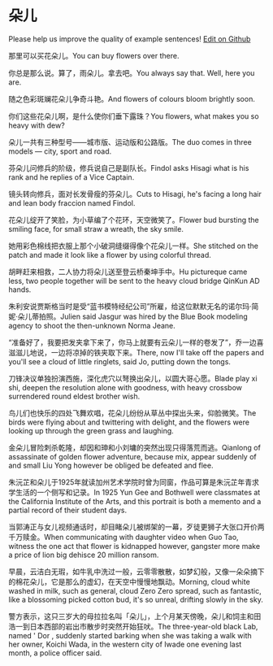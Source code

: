 # 朵儿

Please help us improve the quality of example sentences! [Edit on Github](https://github.com/jiyushe/jiyu-example-sentence-source/blob/main/chinese/duoer.md)

<p><span class="chinese">那里可以买花朵儿。</span><span class="english">You can buy flowers over there.</span></p>

<p><span class="chinese">你总是那么说。算了，雨朵儿。拿去吧。</span><span class="english">You always say that. Well, here you are.</span></p>

<p><span class="chinese">随之色彩斑斓花朵儿争奇斗艳。</span><span class="english">And flowers of colours bloom brightly soon.</span></p>

<p><span class="chinese">你们这些花朵儿啊，是什么使你们垂下露珠？</span><span class="english">You flowers, what makes you so heavy with dew?</span></p>

<p><span class="chinese">朵儿一共有三种型号——城市版、运动版和公路版。</span><span class="english">The duo comes in three models — city, sport and road.</span></p>

<p><span class="chinese">芬朵儿问修兵的阶级，修兵说自己是副队长。</span><span class="english">Findol asks Hisagi what is his rank and he replies of a Vice Captain.</span></p>

<p><span class="chinese">镜头转向修兵，面对长发骨瘦的芬朵儿。</span><span class="english">Cuts to Hisagi, he's facing a long hair and lean body fraccion named Findol.</span></p>

<p><span class="chinese">花朵儿绽开了笑脸，为小草编了个花环，天空微笑了。</span><span class="english">Flower bud bursting the smiling face, for small straw a wreath, the sky smile.</span></p>

<p><span class="chinese">她用彩色棉线把衣服上那个小破洞缝缀得像个花朵儿一样。</span><span class="english">She stitched on the patch and made it look like a flower by using colorful thread.</span></p>

<p><span class="chinese">胡畔赶来相救，二人协力将朵儿送至登云桥秦坤手中。</span><span class="english">Hu pictureque came less, two people together will be sent to the heavy cloud bridge QinKun AD hands.</span></p>

<p><span class="chinese">朱利安说贾斯格当时是受“蓝书模特经纪公司”所雇，给这位默默无名的诺尔玛·简妮·朵儿蒂拍照。</span><span class="english">Julien said Jasgur was hired by the Blue Book modeling agency to shoot the then-unknown Norma Jeane.</span></p>

<p><span class="chinese">“准备好了，我要把发夹拿下来了，你马上就要有云朵儿一样的卷发了”，乔一边喜滋滋儿地说，一边将凉掉的铁夹取下来。</span><span class="english">There, now I'll take off the papers and you'll see a cloud of little ringlets, said Jo, putting down the tongs.</span></p>

<p><span class="chinese">刀锋决议单独扮演西施，深化虎穴以弩换出朵儿，以圆大哥心愿。</span><span class="english">Blade play xi shi, deepen the resolution alone with goodness, with heavy crossbow surrendered round eldest brother wish.</span></p>

<p><span class="chinese">鸟儿们也快乐的四处飞舞欢唱，花朵儿纷纷从草丛中探出头来，仰脸微笑。</span><span class="english">The birds were flying about and twittering with delight, and the flowers were looking up through the green grass and laughing.</span></p>

<p><span class="chinese">金朵儿冒险刺杀乾隆，却因和珅和小刘墉的突然出现只得落荒而逃。</span><span class="english">Qianlong of assassinate of golden flower adventure, because mix, appear suddenly of and small Liu Yong however be obliged be defeated and flee.</span></p>

<p><span class="chinese">朱沅芷和朵儿于1925年就读加州艺术学院时曾为同窗，作品可算是朱沅芷年青求学生活的一个侧写和记录。</span><span class="english">In 1925 Yun Gee and Bothwell were classmates at the California Institute of the Arts, and this portrait is both a memento and a partial record of their student days.</span></p>

<p><span class="chinese">当郭涛正与女儿视频通话时，却目睹朵儿被绑架的一幕，歹徒更狮子大张口开价两千万赎金。</span><span class="english">When communicating with daughter video when Guo Tao, witness the one act that flower is kidnapped however, gangster more make a price of lion big dehisce 20 million ransom.</span></p>

<p><span class="chinese">早晨，云洁白无瑕，如牛乳中洗过一般，云零零散散，如梦幻般，又像一朵朵摘下的棉花朵儿，它是那么的虚幻，在天空中慢慢地飘动。</span><span class="english">Morning, cloud white washed in milk, such as general, cloud Zero Zero spread, such as fantastic, like a blossoming picked cotton bud, it's so unreal, drifting slowly in the sky.</span></p>

<p><span class="chinese">警方表示，这只三岁大的母拉拉名叫「朵儿」，上个月某天傍晚，朵儿和饲主和田浩一到日本西部的岩出市散步时突然开始狂吠。</span><span class="english">The three-year-old black Lab, named ' Dor , suddenly started barking when she was taking a walk with her owner, Koichi Wada, in the western city of Iwade one evening last month, a police officer said.</span></p>

